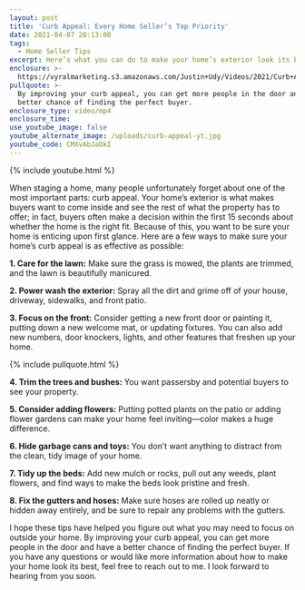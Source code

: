 ```yaml
---
layout: post
title: 'Curb Appeal: Every Home Seller’s Top Priority'
date: 2021-04-07 20:13:00
tags:
  - Home Seller Tips
excerpt: Here’s what you can do to make your home’s exterior look its best.
enclosure: >-
  https://vyralmarketing.s3.amazonaws.com/Justin+Udy/Videos/2021/Curb+Appeal_+Every+Home+Seller%E2%80%99s+Top+Priority.mp4
pullquote: >-
  By improving your curb appeal, you can get more people in the door and have a
  better chance of finding the perfect buyer.
enclosure_type: video/mp4
enclosure_time:
use_youtube_image: false
youtube_alternate_image: /uploads/curb-appeal-yt.jpg
youtube_code: CMXvAbJaDkI
---
```

{% include youtube.html %}

When staging a home, many people unfortunately forget about one of the most important parts: curb appeal. Your home’s exterior is what makes buyers want to come inside and see the rest of what the property has to offer; in fact, buyers often make a decision within the first 15 seconds about whether the home is the right fit. Because of this, you want to be sure your home is enticing upon first glance. Here are a few ways to make sure your home’s curb appeal is as effective as possible:

**1\. Care for the lawn:** Make sure the grass is mowed, the plants are trimmed, and the lawn is beautifully manicured.

**2\. Power wash the exterior:** Spray all the dirt and grime off of your house, driveway, sidewalks, and front patio.&nbsp;

**3\. Focus on the front:** Consider getting a new front door or painting it, putting down a new welcome mat, or updating fixtures. You can also add new numbers, door knockers, lights, and other features that freshen up your home.

{% include pullquote.html %}

**4\. Trim the trees and bushes:** You want passersby and potential buyers to see your property.&nbsp;

**5\. Consider adding flowers:** Putting potted plants on the patio or adding flower gardens can make your home feel inviting—color makes a huge difference.

**6\. Hide garbage cans and toys:** You don’t want anything to distract from the clean, tidy image of your home.

**7\. Tidy up the beds:** Add new mulch or rocks, pull out any weeds, plant flowers, and find ways to make the beds look pristine and fresh.

**8\. Fix the gutters and hoses:** Make sure hoses are rolled up neatly or hidden away entirely, and be sure to repair any problems with the gutters.

I hope these tips have helped you figure out what you may need to focus on outside your home. By improving your curb appeal, you can get more people in the door and have a better chance of finding the perfect buyer. If you have any questions or would like more information about how to make your home look its best, feel free to reach out to me. I look forward to hearing from you soon.
